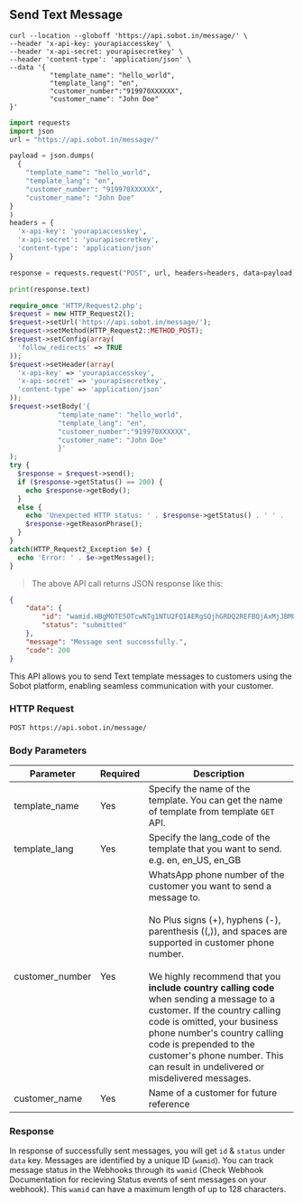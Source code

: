 ## Send Text Message
```shell
curl --location --globoff 'https://api.sobot.in/message/' \
--header 'x-api-key: yourapiaccesskey' \
--header 'x-api-secret: yourapisecretkey' \
--header 'content-type': 'application/json' \
--data '{
          "template_name": "hello_world",
          "template_lang": "en",
          "customer_number":"919970XXXXXX",
          "customer_name": "John Doe"
}'
```

```python
import requests
import json
url = "https://api.sobot.in/message/"

payload = json.dumps(
  {
    "template_name": "hello_world",
    "template_lang": "en",
    "customer_number": "919970XXXXXX",
    "customer_name": "John Doe"
}
)
headers = {
  'x-api-key': 'yourapiaccesskey',
  'x-api-secret': 'yourapisecretkey',
  'content-type': 'application/json'
}

response = requests.request("POST", url, headers=headers, data=payload)

print(response.text)
```

```php
require_once 'HTTP/Request2.php';
$request = new HTTP_Request2();
$request->setUrl('https://api.sobot.in/message/');
$request->setMethod(HTTP_Request2::METHOD_POST);
$request->setConfig(array(
  'follow_redirects' => TRUE
));
$request->setHeader(array(
  'x-api-key' => 'yourapiaccesskey',
  'x-api-secret' => 'yourapisecretkey',
  'content-type' => 'application/json'
));
$request->setBody('{
            "template_name": "hello_world",
            "template_lang": "en",
            "customer_number":"919970XXXXXX",
            "customer_name": "John Doe"
            }'
);
try {
  $response = $request->send();
  if ($response->getStatus() == 200) {
    echo $response->getBody();
  }
  else {
    echo 'Unexpected HTTP status: ' . $response->getStatus() . ' ' .
    $response->getReasonPhrase();
  }
}
catch(HTTP_Request2_Exception $e) {
  echo 'Error: ' . $e->getMessage();
}

```

> The above API call returns JSON response like this:

```json
{
    "data": {
        "id": "wamid.HBgMOTE5OTcwNTg1NTU2FQIAERgSQjhGRDQ2REFBQjAxMjJBM0Q1AA==",
        "status": "submitted"
    },
    "message": "Message sent successfully.",
    "code": 200
}
```
This API allows you to send Text template messages to customers using the Sobot platform, enabling seamless communication with your customer.

### HTTP Request

`POST https://api.sobot.in/message/`

### Body Parameters

Parameter | Required | Description |
--------- | ------- | ----------- | 
template_name | Yes | Specify the name of the template. You can get the name of template from template ```GET``` API. |
template_lang | Yes | Specify the lang_code of the template that you want to send. e.g. en, en_US, en_GB | 
customer_number | Yes| WhatsApp phone number of the customer you want to send a message to. <br /> <br />No Plus signs (+), hyphens (-), parenthesis ((,)), and spaces are supported in customer phone number. <br /><br /> We highly recommend that you **include country calling code** when sending a message to a customer. If the country calling code is omitted, your business phone number's country calling code is prepended to the customer's phone number. This can result in undelivered or misdelivered messages. | 
customer_name | Yes | Name of a customer for future reference |


### Response
In response of successfully sent messages, you will get ```id``` & ```status``` under ```data``` key. Messages are identified by a unique ID (```wamid```). You can track message status in the Webhooks through its ```wamid```  (Check Webhook Documentation for recieving Status events of sent messages on your webhook). This ```wamid``` can have a maximum length of up to 128 characters.



